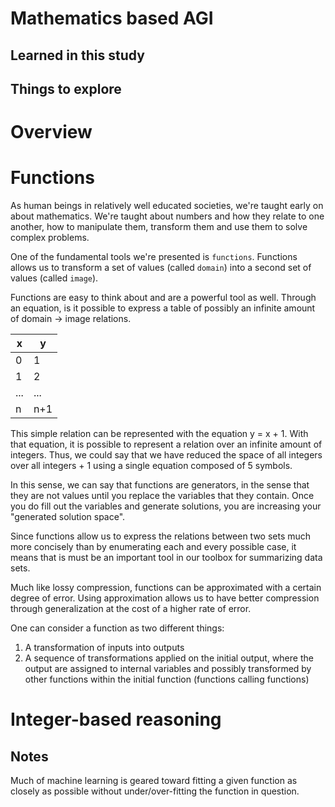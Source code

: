 # Mathematics based AGI

## Learned in this study

## Things to explore

# Overview

# Functions

As human beings in relatively well educated societies, we're taught early on about mathematics. We're taught about numbers and how they relate to one another, how to manipulate them, transform them and use them to solve complex problems.

One of the fundamental tools we're presented is `functions`. Functions allows us to transform a set of values (called `domain`) into a second set of values (called `image`).

Functions are easy to think about and are a powerful tool as well. Through an equation, is it possible to express a table of possibly an infinite amount of domain -> image relations.

| x | y |
|---|---|
| 0 | 1 |
| 1 | 2 |
| ... | ... |
| n | n+1 |

This simple relation can be represented with the equation y = x + 1. With that equation, it is possible to represent a relation over an infinite amount of integers. Thus, we could say that we have reduced the space of all integers over all integers + 1 using a single equation composed of 5 symbols.

In this sense, we can say that functions are generators, in the sense that they are not values until you replace the variables that they contain. Once you do fill out the variables and generate solutions, you are increasing your "generated solution space".

Since functions allow us to express the relations between two sets much more concisely than by enumerating each and every possible case, it means that is must be an important tool in our toolbox for summarizing data sets.

Much like lossy compression, functions can be approximated with a certain degree of error. Using approximation allows us to have better compression through generalization at the cost of a higher rate of error.

One can consider a function as two different things:

1. A transformation of inputs into outputs
2. A sequence of transformations applied on the initial output, where the output are assigned to internal variables and possibly transformed by other functions within the initial function (functions calling functions)

# Integer-based reasoning

## Notes

Much of machine learning is geared toward fitting a given function as closely as possible without under/over-fitting the function in question.

